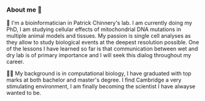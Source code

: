 ### About me :dizzy: 

:dna: I'm a bioinformatician in Patrick Chinnery's lab. 
I am currently doing my PhD, I am studying cellular effects of mitochondrial DNA mutations in multiple animal models and tissues. 
My passion is single cell analyses as they allow to study biological events at the deepest resolution possible.
One of the lessons I have learned so far is that communication between wet and dry lab is of primary importance and I will seek this dialog throughout my career.

:woman_technologist: My background is in computational biology, I have graduated with top marks at both bachelor and master's degree.
I find Cambridge a very stimulating environment, I am finally becoming the scientist I have alwayse wanted to be. 

<!--
**camillalyons/camillalyons** is a ✨ _special_ ✨ repository because its `README.md` (this file) appears on your GitHub profile.

Here are some ideas to get you started:

- 🔭 I’m currently working on ...
- 🌱 I’m currently learning ...
- 👯 I’m looking to collaborate on ...
- 🤔 I’m looking for help with ...
- 💬 Ask me about ...
- 📫 How to reach me: ...
- 😄 Pronouns: ...
- ⚡ Fun fact: ...
-->

